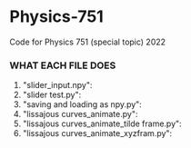 # Physics-751
Code for Physics 751 (special topic) 2022


### WHAT EACH FILE DOES

1. "slider_input.npy":
2. "slider test.py":
3. "saving and loading as npy.py":
4. "lissajous curves_animate.py":
5. "lissajous curves_animate_tilde frame.py":
6. "lissajous curves_animate_xyzfram.py": 
